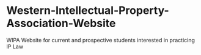 # Western-Intellectual-Property-Association-Website
WIPA Website for current and prospective students interested in practicing IP Law
